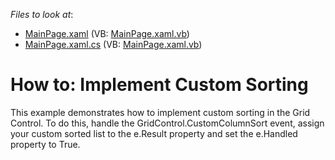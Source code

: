 <!-- default file list -->
*Files to look at*:

* [MainPage.xaml](./CS/CustomSorting/MainPage.xaml) (VB: [MainPage.xaml.vb](./VB/CustomSorting/MainPage.xaml.vb))
* [MainPage.xaml.cs](./CS/CustomSorting/MainPage.xaml.cs) (VB: [MainPage.xaml.vb](./VB/CustomSorting/MainPage.xaml.vb))
<!-- default file list end -->
# How to: Implement Custom Sorting


<p>This example demonstrates how to implement custom sorting in the Grid Control. To do this, handle the GridControl.CustomColumnSort event, assign your custom sorted list to the e.Result property and set the e.Handled property to True.</p>

<br/>


